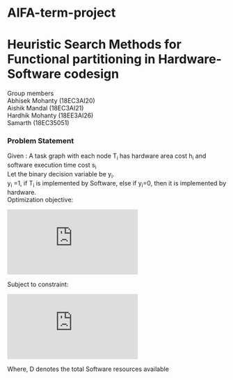 # AIFA-term-project
# Heuristic Search Methods for Functional partitioning in Hardware-Software codesign
Group members<br/>
Abhisek Mohanty (18EC3AI20)<br/>
Aishik Mandal (18EC3AI21)<br/>
Hardhik Mohanty (18EE3AI26)<br/>
Samarth (18EC35051)<br/>

### Problem Statement
Given : A task graph with each node T<sub>i</sub> has hardware area cost h<sub>i</sub> and software execution time cost s<sub>i</sub><br/>
Let the binary decision variable be y<sub>i</sub>. <br/>
y<sub>i</sub> =1, if T<sub>i</sub> is implemented by Software, else if y<sub>i</sub>=0, then it is implemented by hardware.<br/>
Optimization objective:<br/>

![equation](https://latex.codecogs.com/svg.latex?%5Cbg_white%20%5Csum_%7Bi%7D%281-y_%7Bi%7D%29h_%7Bi%7D)

 
Subject to constraint:<br/>

![eqation](https://latex.codecogs.com/svg.latex?%5Cinline%20%5Cbg_white%20%5Csum_%7Bi%7Dy_%7Bi%7Ds_%7Bi%7D%20%5Cleq%20D)


Where, D denotes the total Software resources available
